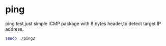 # ping
ping test,just simple ICMP package with 8 bytes header,to detect target IP address.

```sh
$sudo ./ping2
```
